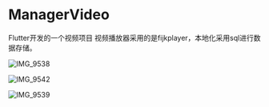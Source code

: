 # ManagerVideo
Flutter开发的一个视频项目
视频播放器采用的是fijkplayer，本地化采用sql进行数据存储。

![IMG_9538](https://user-images.githubusercontent.com/7934078/205209350-94ae0069-f88e-4b82-9030-fadaba2b2f1b.PNG)

![IMG_9542](https://user-images.githubusercontent.com/7934078/205209406-50e7ad06-0b28-481c-9a0a-030d52d620c5.PNG)

![IMG_9539](https://user-images.githubusercontent.com/7934078/205209448-cba31515-a5b7-4b30-a535-6b4b52f2b630.PNG)
